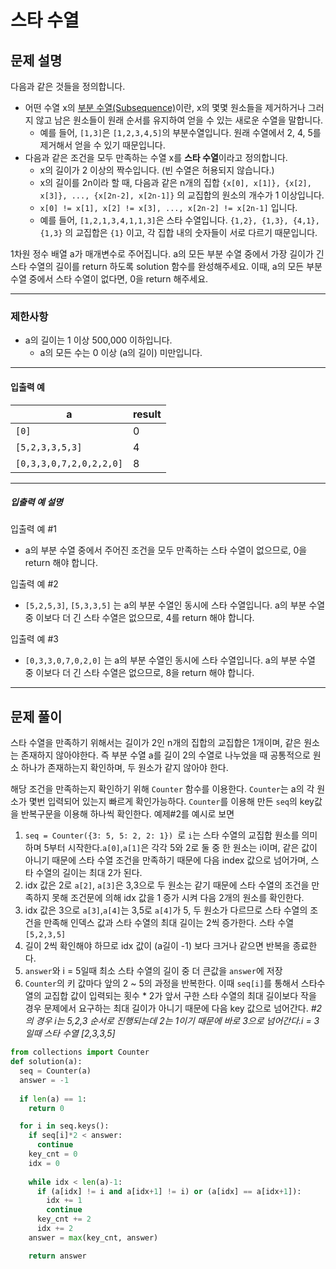 # 스타 수열

## 문제 설명

다음과 같은 것들을 정의합니다.

- 어떤 수열 x의 [부분 수열(Subsequence)](https://en.wikipedia.org/wiki/Subsequence)이란, x의 몇몇 원소들을 제거하거나 그러지 않고 남은 원소들이 원래 순서를 유지하여 얻을 수 있는 새로운 수열을 말합니다.
  - 예를 들어, `[1,3]`은 `[1,2,3,4,5]`의 부분수열입니다. 원래 수열에서 2, 4, 5를 제거해서 얻을 수 있기 때문입니다.
- 다음과 같은 조건을 모두 만족하는 수열 x를 **스타 수열**이라고 정의합니다.
  - x의 길이가 2 이상의 짝수입니다. (빈 수열은 허용되지 않습니다.)
  - x의 길이를 2n이라 할 때, 다음과 같은 n개의 집합 `{x[0], x[1]}, {x[2], x[3]}, ..., {x[2n-2], x[2n-1]}` 의 교집합의 원소의 개수가 1 이상입니다.
  - `x[0] != x[1], x[2] != x[3], ..., x[2n-2] != x[2n-1]` 입니다.
  - 예를 들어, `[1,2,1,3,4,1,1,3]`은 스타 수열입니다. `{1,2}, {1,3}, {4,1}, {1,3}` 의 교집합은 `{1}` 이고, 각 집합 내의 숫자들이 서로 다르기 때문입니다.

1차원 정수 배열 a가 매개변수로 주어집니다. a의 모든 부분 수열 중에서 가장 길이가 긴 스타 수열의 길이를 return 하도록 solution 함수를 완성해주세요. 이때, a의 모든 부분 수열 중에서 스타 수열이 없다면, 0을 return 해주세요.

------

### 제한사항

- a의 길이는 1 이상 500,000 이하입니다.
  - a의 모든 수는 0 이상 (a의 길이) 미만입니다.

------

#### 입출력 예

| a                       | result |
| ----------------------- | ------ |
| `[0]`                   | 0      |
| `[5,2,3,3,5,3]`         | 4      |
| `[0,3,3,0,7,2,0,2,2,0]` | 8      |

------

##### 입출력 예 설명

입출력 예 #1

- a의 부분 수열 중에서 주어진 조건을 모두 만족하는 스타 수열이 없으므로, 0을 return 해야 합니다.

입출력 예 #2

- `[5,2,5,3]`, `[5,3,3,5]` 는 a의 부분 수열인 동시에 스타 수열입니다. a의 부분 수열 중 이보다 더 긴 스타 수열은 없으므로, 4를 return 해야 합니다.

입출력 예 #3

- `[0,3,3,0,7,0,2,0]` 는 a의 부분 수열인 동시에 스타 수열입니다. a의 부분 수열 중 이보다 더 긴 스타 수열은 없으므로, 8을 return 해야 합니다.

---

## 문제 풀이

스타 수열을 만족하기 위해서는 길이가 2인 n개의 집합의 교집합은 1개이며, 같은 원소는 존재하지 않아야한다. 즉 부분 수열 a를 길이 2의 수열로 나누었을 때 공통적으로 원소 하나가 존재하는지 확인하며, 두 원소가 같지 않아야 한다. 

해당 조건을 만족하는지 확인하기 위해 `Counter` 함수를 이용한다. `Counter`는 a의 각 원소가 몇번 입력되어 있는지 빠르게 확인가능하다. `Counter`를 이용해 만든 `seq`의 key값을 반복구문을 이용해 하나씩 확인한다. 예제#2를 예시로 보면

1. `seq = Counter({3: 5, 5: 2, 2: 1}) `로 `i`는 스타 수열의 교집합 원소를 의미하며 5부터 시작한다.`a[0]`,`a[1]`은 각각 5와 2로 둘 중 한 원소는 i이며, 같은 값이 아니기 때문에 스타 수열 조건을 만족하기 때문에 다음 index 값으로 넘어가며, 스타 수열의 길이는 최대 2가 된다.
2. idx 값은 2로 `a[2]`, `a[3]`은 3,3으로 두 원소는 같기 때문에 스타 수열의 조건을 만족하지 못해 조건문에 의해 idx 값을 1 증가 시켜 다음 2개의 원소를 확인한다.
3. idx 값은 3으로  `a[3]`,`a[4]`는 3,5로 `a[4]`가 5, 두 원소가 다르므로 스타 수열의 조건을 만족해 인덱스 값과 스타 수열의 최대 길이는 2씩 증가한다. 스타 수열 `[5,2,3,5]`
4. 길이 2씩 확인해야 하므로 idx 값이 (a길이 -1) 보다 크거나 같으면 반복을 종료한다.
5. `answer`와 i = 5일때 최소 스타 수열의 길이 중 더 큰값을 `answer`에 저장
6. `Counter`의 키 값마다 앞의 2 ~ 5의 과정을 반복한다. 이때 `seq[i]`를 통해서 스타수열의 교집합 값이 입력되는 횟수 * 2가 앞서 구한 스타 수열의 최대 길이보다 작을 경우 문제에서 요구하는 최대 길이가 아니기 때문에 다음 key 값으로 넘어간다. 
   *#2의 경우 i는 5,2,3 순서로 진행되는데 2는 1이기 때문에 바로 3으로 넘어간다.i = 3일때 스타 수열 [2,3,3,5]*

```python
from collections import Counter
def solution(a):
  seq = Counter(a)
  answer = -1
    
  if len(a) == 1:
    return 0

  for i in seq.keys():
    if seq[i]*2 < answer:
      continue
    key_cnt = 0
    idx = 0
    
    while idx < len(a)-1:
      if (a[idx] != i and a[idx+1] != i) or (a[idx] == a[idx+1]):
        idx += 1
        continue 
      key_cnt += 2
      idx += 2
    answer = max(key_cnt, answer)

    return answer 
```





